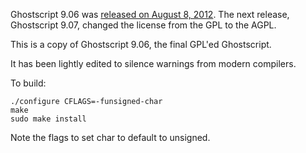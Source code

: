 Ghostscript 9.06 was [released on August 8, 2012](https://code.google.com/archive/p/ghostscript/downloads?page=2). The next release, Ghostscript 9.07, changed the license from the GPL to the AGPL.

This is a copy of Ghostscript 9.06, the final GPL'ed Ghostscript.

It has been lightly edited to silence warnings from modern compilers.

To build:

```
./configure CFLAGS=-funsigned-char
make
sudo make install
```

Note the flags to set char to default to unsigned.
